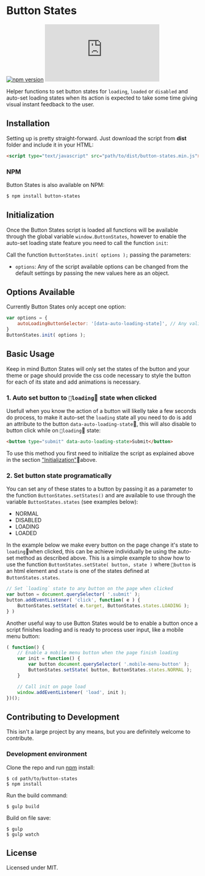 # Button States

[![npm version](https://badge.fury.io/js/button-states.svg)](https://badge.fury.io/js/button-states)
[![DragsterJS gzip size](http://img.badgesize.io/https://raw.githubusercontent.com/fluidweb-co/button-states/master/dist/button-states.min.js?compression=gzip
)](https://raw.githubusercontent.com/fluidweb-co/button-states/master/dist/button-states.min.js)

Helper functions to set button states for `loading`, `loaded` or `disabled` and auto-set loading states when its action is expected to take some time giving visual instant feedback to the user.



## Installation

Setting up is pretty straight-forward. Just download the script from __dist__ folder and include it in your HTML:

```html
<script type="text/javascript" src="path/to/dist/button-states.min.js"></script>
```

### NPM

Button States is also available on NPM:

```sh
$ npm install button-states
```




## Initialization

Once the Button States script is loaded all functions will be available through the global variable `window.ButtonStates`, however to enable the auto-set loading state feature you need to call the function `init`:

Call the function `ButtonStates.init( options );` passing the parameters:
- `options`: Any of the script available options can be changed from the default settings by passing the new values here as an object.



## Options Available

Currently Button States only accept one option:

```js
var options = {
    autoLoadingButtonSelector: '[data-auto-loading-state]', // Any valid css selector to target buttons which use auto-set loading state
}
ButtonStates.init( options );
```


## Basic Usage

Keep in mind Button States will only set the states of the button and your theme or page should provide the css code necessary to style the button for each of its state and add animations is necessary.

### 1. Auto set button to `loading` state when clicked

Usefull when you know the action of a button will likelly take a few seconds do process, to make it auto-set the `loading` state all you need to do is add an attribute to the button `data-auto-loading-state`, this will also disable to button click while on `loading` state:

```html
<button type="submit" data-auto-loading-state>Submit</button>
```

To use this method you first need to initialize the script as explained above in the section ["Initialization"](#initialization)above.

### 2. Set button state programatically

You can set any of these states to a button by passing it as a parameter to the function `ButtonStates.setStates()` and are available to use through the variable `ButtonStates.states` (see examples below):

- NORMAL
- DISABLED
- LOADING
- LOADED

In the example below we make every button on the page change it's state to `loading`when clicked, this can be achieve individually be using the auto-set method as described above. This is a simple example to show how to use the function `ButtonStates.setState( button, state )` where `button` is an html element and `state` is one of the states defined at `ButtonStates.states`.

```js
// Set `loading` state to any button on the page when clicked
var button = document.querySelector( '.submit' );
button.addEventListener( 'click', function( e ) {
    ButtonStates.setState( e.target, ButtonStates.states.LOADING );
} )
```

Another useful way to use Button States would be to enable a button once a script finishes loading and is ready to process user input, like a mobile menu button:

```js
( function() {
    // Enable a mobile menu button when the page finish loading
    var init = function() {
        var button document.querySelector( '.mobile-menu-button' );
        ButtonStates.setState( button, ButtonStates.states.NORMAL );
    }

    // Call init on page load
    window.addEventListener( 'load', init );
})();
```



## Contributing to Development

This isn't a large project by any means, but you are definitely welcome to contribute.

### Development environment

Clone the repo and run [npm](http://npmjs.org/) install:

```
$ cd path/to/button-states
$ npm install
```

Run the build command:

```
$ gulp build
```

Build on file save:

```
$ gulp
$ gulp watch
```



## License

Licensed under MIT.
